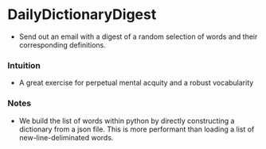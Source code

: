 # DailyDictionaryDigest

-   Send out an email with a digest of a random selection of words and their corresponding definitions.

### Intuition
-   A great exercise for perpetual mental acquity and a robust vocabularity

### Notes
-   We build the list of words within python by directly constructing a dictionary from a json file. This is more
    performant than loading a list of new-line-deliminated words.
